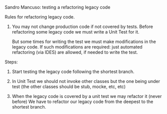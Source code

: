 Sandro Mancuso: testing a refactoring legacy code

Rules for refactoring legacy code.

1. You may not change production code if not covered by tests. Before refactoring some legacy code we must write a Unit Test for it.

   But some times for writing the test we must make modifications in the legacy code. If such modifications are required: just automated refactoring (via IDES) are allowed, if needed to write the test.


Steps:

1. Start testing the legacy code following the shortest branch.

2. In Unit Test we should not invoke other classes but the one being under test (the other classes should be stub, mocke, etc, etc)

3. When the legacy code is covered by a unit test we may refactor it (never before) We have to refactor our legacy code from the deepest to the shortest branch.

